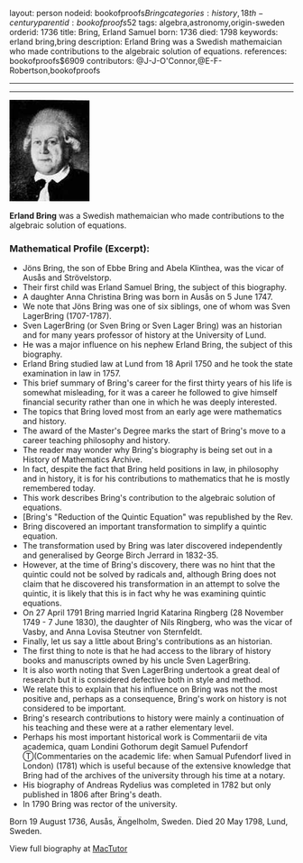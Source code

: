 layout: person
nodeid: bookofproofs$Bring
categories: history,18th-century
parentid: bookofproofs$52
tags: algebra,astronomy,origin-sweden
orderid: 1736
title: Bring, Erland Samuel
born: 1736
died: 1798
keywords: erland bring,bring
description: Erland Bring was a Swedish mathemaician who made contributions to the algebraic solution of equations.
references: bookofproofs$6909
contributors: @J-J-O'Connor,@E-F-Robertson,bookofproofs

---



---

![Bring.jpg](https://github.com/bookofproofs/bookofproofs.github.io/blob/main/_sources/_assets/images/portraits/Bring.jpg?raw=true)

**Erland Bring** was a Swedish mathemaician who made contributions to the algebraic solution of equations.

### Mathematical Profile (Excerpt):
* Jöns Bring, the son of Ebbe Bring and Abela Klinthea, was the vicar of Ausås and Strövelstorp.
* Their first child was Erland Samuel Bring, the subject of this biography.
* A daughter Anna Christina Bring was born in Ausås on 5 June 1747.
* We note that Jöns Bring was one of six siblings, one of whom was Sven LagerBring (1707-1787).
* Sven LagerBring (or Sven Bring or Sven Lager Bring) was an historian and for many years professor of history at the University of Lund.
* He was a major influence on his nephew Erland Bring, the subject of this biography.
* Erland Bring studied law at Lund from 18 April 1750 and he took the state examination in law in 1757.
* This brief summary of Bring's career for the first thirty years of his life is somewhat misleading, for it was a career he followed to give himself financial security rather than one in which he was deeply interested.
* The topics that Bring loved most from an early age were mathematics and history.
* The award of the Master's Degree marks the start of Bring's move to a career teaching philosophy and history.
* The reader may wonder why Bring's biography is being set out in a History of Mathematics Archive.
* In fact, despite the fact that Bring held positions in law, in philosophy and in history, it is for his contributions to mathematics that he is mostly remembered today.
* This work describes Bring's contribution to the algebraic solution of equations.
* [Bring's "Reduction of the Quintic Equation" was republished by the Rev.
* Bring discovered an important transformation to simplify a quintic equation.
* The transformation used by Bring was later discovered independently and generalised by George Birch Jerrard in 1832-35.
* However, at the time of Bring's discovery, there was no hint that the quintic could not be solved by radicals and, although Bring does not claim that he discovered his transformation in an attempt to solve the quintic, it is likely that this is in fact why he was examining quintic equations.
* On 27 April 1791 Bring married Ingrid Katarina Ringberg (28 November 1749 - 7 June 1830), the daughter of Nils Ringberg, who was the vicar of Vasby, and Anna Lovisa Steutner von Sternfeldt.
* Finally, let us say a little about Bring's contributions as an historian.
* The first thing to note is that he had access to the library of history books and manuscripts owned by his uncle Sven LagerBring.
* It is also worth noting that Sven LagerBring undertook a great deal of research but it is considered defective both in style and method.
* We relate this to explain that his influence on Bring was not the most positive and, perhaps as a consequence, Bring's work on history is not considered to be important.
* Bring's research contributions to history were mainly a continuation of his teaching and these were at a rather elementary level.
* Perhaps his most important historical work is Commentarii de vita academica, quam Londini Gothorum degit Samuel Pufendorf Ⓣ(Commentaries on the academic life: when Samual Pufendorf lived in London) (1781) which is useful because of the extensive knowledge that Bring had of the archives of the university through his time at a notary.
* His biography of Andreas Rydelius was completed in 1782 but only published in 1806 after Bring's death.
* In 1790 Bring was rector of the university.

Born 19 August 1736, Ausås, Ängelholm, Sweden. Died 20 May 1798, Lund, Sweden.

View full biography at [MacTutor](https://mathshistory.st-andrews.ac.uk/Biographies/Bring/)
